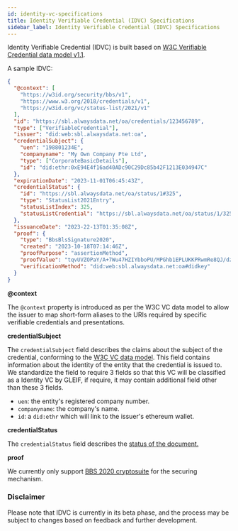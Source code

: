 ```yaml
---
id: identity-vc-specifications
title: Identity Verifiable Credential (IDVC) Specifications
sidebar_label: Identity Verifiable Credential (IDVC) Specifications
---
```


Identity Verifiable Credential (IDVC) is built based on [W3C Verifiable Credential data model v1.1](https://www.w3.org/TR/vc-data-model/).

A sample IDVC:

```json
{
  "@context": [
    "https://w3id.org/security/bbs/v1",
    "https://www.w3.org/2018/credentials/v1",
    "https://w3id.org/vc/status-list/2021/v1"
  ],
  "id": "https://sbl.alwaysdata.net/oa/credentials/123456789",
  "type": ["VerifiableCredential"],
  "issuer": "did:web:sbl.alwaysdata.net:oa",
  "credentialSubject": {
    "uen": "198801234E",
    "companyname": "My Own Company Pte Ltd",
    "type": ["CorporateBasicDetails"],
    "id": "did:ethr:0xE94E4f16ad40ADc90C29Dc85b42F1213E034947C"
  },
  "expirationDate": "2023-11-01T06:45:43Z",
  "credentialStatus": {
    "id": "https://sbl.alwaysdata.net/oa/status/1#325",
    "type": "StatusList2021Entry",
    "statusListIndex": 325,
    "statusListCredential": "https://sbl.alwaysdata.net/oa/status/1/325"
  },
  "issuanceDate": "2023-22-13T01:35:08Z",
  "proof": {
    "type": "BbsBlsSignature2020",
    "created": "2023-10-18T07:14:46Z",
    "proofPurpose": "assertionMethod",
    "proofValue": "tqvUVZOPaY/A+7Wu47HZIYbboPU/MPGhb1EPLUKKPRwmRe8QJ/dzjRviQ5fAbR88TjSalqLbaBeopNocjrl7TmzCOlLQxGeNC4El1TCICu5tiX0HxGSNAPY4t5CglTLMTsdu5kg4f0a5MGQTnFgwyw==",
    "verificationMethod": "did:web:sbl.alwaysdata.net:oa#didkey"
  }
}
```

**@context**

The `@context` property is introduced as per the W3C VC data model to allow the issuer to map short-form aliases to the URIs required by specific verifiable credentials and presentations.

**credentialSubject**

The `credentialSubject` field describes the claims about the subject of the credential, conforming to the [W3C VC data model](https://www.w3.org/TR/vc-data-model/#credential-subject). This field contains information about the identity of the entity that the credential is issued to. We standardize the field to require 3 fields so that this VC will be classified as a Identity VC by GLEIF, if require, it may contain additional field other than these 3 fields.

- `uen`: the entity's registered company number.
- `companyname`: the company's name.
- `id`: a `did:ethr` which will link to the issuer's ethereum wallet.

**credentialStatus**

The `credentialStatus` field describes the [status of the document.](https://www.w3.org/TR/vc-data-model/#status)

**proof**

We currently only support [BBS 2020 cryptosuite](https://github.com/mattrglobal/jsonld-signatures-bbs) for the securing mechanism.

### Disclaimer

Please note that IDVC is currently in its beta phase, and the process may be subject to changes based on feedback and further development.
